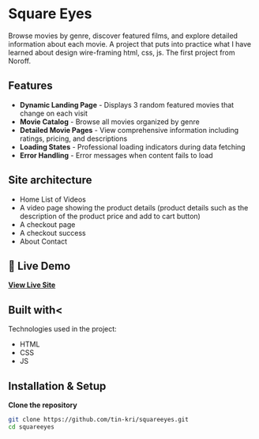 # Square Eyes
Browse movies by genre, discover featured films, and explore detailed information about each movie.
A project that puts into practice what I have learned about design wire-framing html, css, js. The first project from Noroff.


## Features

- **Dynamic Landing Page** - Displays 3 random featured movies that change on each visit
- **Movie Catalog** - Browse all movies organized by genre
- **Detailed Movie Pages** - View comprehensive information including ratings, pricing, and descriptions
- **Loading States** - Professional loading indicators during data fetching
- **Error Handling** - Error messages when content fails to load



##  Site architecture

*   Home List of Videos
*   A video page showing the product details (product details such as the description of the product price and add to cart button)
*   A checkout page
*   A checkout success 
*   About Contact
  
## 🚀 Live Demo

**[View Live Site](https://loquacious-peony-864d51.netlify.app/)**


##  Built with<
Technologies used in the project:

*   HTML
*   CSS
*   JS

##  Installation & Setup

**Clone the repository**
   ```bash
   git clone https://github.com/tin-kri/squareeyes.git
   cd squareeyes